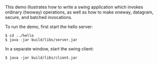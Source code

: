 This demo illustrates how to write a swing application which invokes
ordinary (twoway) operations, as well as how to make oneway, datagram,
secure, and batched invocations.

To run the demo, first start the hello server:
```
$ cd ../hello
$ java -jar build/libs/server.jar
```
In a separate window, start the swing client:
```
$ java -jar build/libs/client.jar
```